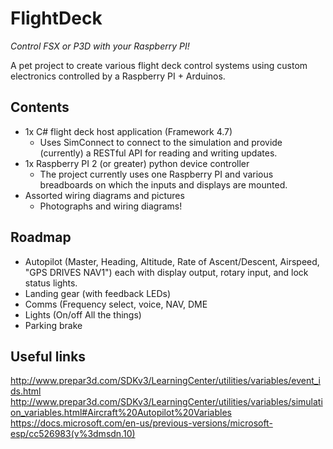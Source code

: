 # FlightDeck

_Control FSX or P3D with your Raspberry PI!_

A pet project to create various flight deck control systems using custom electronics controlled by a Raspberry PI + Arduinos.

## Contents

- 1x C# flight deck host application (Framework 4.7)
  - Uses SimConnect to connect to the simulation and provide (currently) a RESTful API for reading and writing updates.
- 1x Raspberry PI 2 (or greater) python device controller
  - The project currently uses one Raspberry PI and various breadboards on which the inputs and displays are mounted.
- Assorted wiring diagrams and pictures
  - Photographs and wiring diagrams!

## Roadmap

- Autopilot (Master, Heading, Altitude, Rate of Ascent/Descent, Airspeed, "GPS DRIVES NAV1") each with display output, rotary input, and lock status lights.
- Landing gear (with feedback LEDs)
- Comms (Frequency select, voice, NAV, DME
- Lights (On/off All the things)
- Parking brake


## Useful links

http://www.prepar3d.com/SDKv3/LearningCenter/utilities/variables/event_ids.html
http://www.prepar3d.com/SDKv3/LearningCenter/utilities/variables/simulation_variables.html#Aircraft%20Autopilot%20Variables
https://docs.microsoft.com/en-us/previous-versions/microsoft-esp/cc526983(v%3dmsdn.10)
